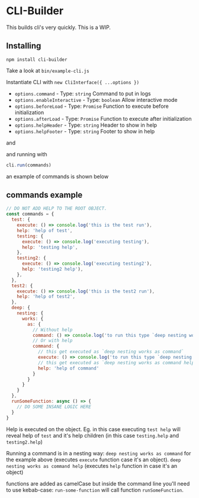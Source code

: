 # CLI-Builder

This builds cli's very quickly.
This is a WIP.

## Installing

```
npm install cli-builder
```

Take a look at `bin/example-cli.js`

Instantiate CLI with `new CliInterface({ ...options })`

- `options.command` - Type: `string` Command to put in logs
- `options.enableInteractive` - Type: `boolean` Allow interactive mode
- `options.beforeLoad` - Type: `Promise` Function to execute before initialization
- `options.afterLoad` - Type: `Promise` Function to execute after initialization
- `options.helpHeader` - Type: `string` Header to show in help
- `options.helpFooter` - Type: `string` Footer to show in help

and

and running with

```js
cli.run(commands)
```

an example of commands is shown below

## commands example

```js
// DO NOT ADD HELP TO THE ROOT OBJECT.
const commands = {
  test: {
    execute: () => console.log('this is the test run'),
    help: 'help of test',
    testing: {
      execute: () => console.log('executing testing'),
      help: 'testing help',
    },
    testing2: {
      execute: () => console.log('executing testing2'),
      help: 'testing2 help'),
    },
  },
  test2: {
    execute: () => console.log('this is the test2 run'),
    help: 'help of test2',
  },
  deep: {
    nesting: {
      works: {
        as: {
          // Without help
          command: () => console.log('to run this type `deep nesting works as command`')
          // Or with help
          command: {
            // this get executed as `deep nesting works as command`
            execute: () => console.log('to run this type `deep nesting works as command`'),
            // this get executed as `deep nesting works as command help`
            help: 'help of command'
          }
        }
      }
    }
  },
  runSomeFunction: async () => {
    // DO SOME INSANE LOGIC HERE
  }
}
```

Help is executed on the object. Eg. in this case executing `test help` will reveal help of `test` and it's help children (in this case `testing.help` and `testing2.help`)

Running a command is in a nesting way: `deep nesting works as command` for the example above (executes `execute` function case it's an object).
`deep nesting works as command help` (executes `help` function in case it's an object)

functions are added as camelCase but inside the command line you'll need to use kebab-case:
`run-some-function` will call function `runSomeFunction`.
